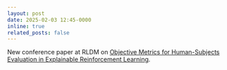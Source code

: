 ```yaml
---
layout: post
date: 2025-02-03 12:45-0000
inline: true
related_posts: false
---
```


New conference paper at RLDM on [Objective Metrics for Human-Subjects Evaluation in Explainable Reinforcement Learning](https://arxiv.org/abs/2501.19256).